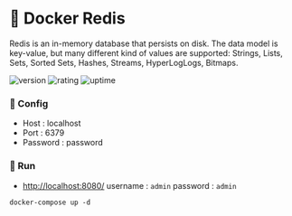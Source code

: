 # 🎉 Docker Redis

Redis is an in-memory database that persists on disk. The data model is key-value, but many different kind of values are supported: Strings, Lists, Sets, Sorted Sets, Hashes, Streams, HyperLogLogs, Bitmaps.

![version](https://img.shields.io/badge/version-1.0-blue)
![rating](https://img.shields.io/badge/rating-★★★★★-yellow)
![uptime](https://img.shields.io/badge/uptime-100%25-brightgreen)

### 🔨 Config

- Host : localhost
- Port : 6379
- Password : password

### 🥈 Run

- [http://localhost:8080/](http://localhost:8080/) username : `admin` password : `admin`

```shell
docker-compose up -d
```
